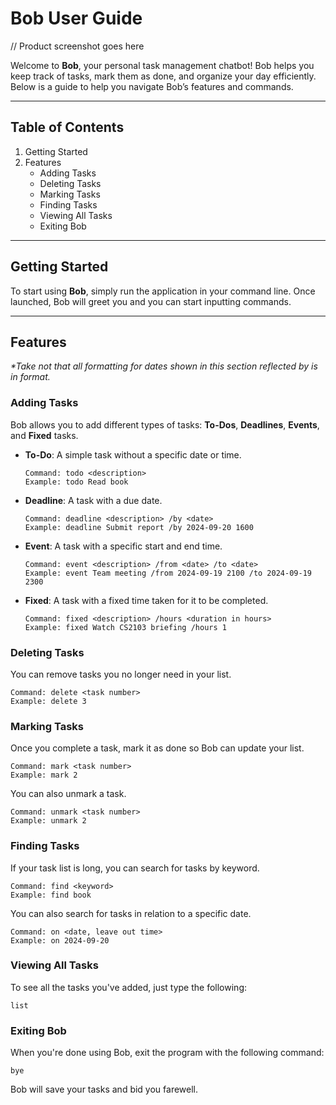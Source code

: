 # Bob User Guide

// Product screenshot goes here

Welcome to **Bob**, your personal task management chatbot! 
Bob helps you keep track of tasks, mark them as done, and 
organize your day efficiently. Below is a guide to help you 
navigate Bob’s features and commands.

---

## Table of Contents

1. Getting Started
2. Features 
   - Adding Tasks 
   - Deleting Tasks
   - Marking Tasks
   - Finding Tasks 
   - Viewing All Tasks 
   - Exiting Bob

---

## Getting Started

To start using **Bob**, simply run the application in your command 
line. Once launched, Bob will greet you and you can start 
inputting commands.

---

## Features

_*Take not that all formatting for dates shown in this section 
reflected by <date> is in <yyyy-MM-dd HHmm> format._

### Adding Tasks

Bob allows you to add different types of tasks: **To-Dos**, 
**Deadlines**, **Events**, and **Fixed** tasks.

- **To-Do**: A simple task without a specific date or time.
    ```
    Command: todo <description>
    Example: todo Read book
    ```
- **Deadline**: A task with a due date.
    ```
    Command: deadline <description> /by <date>
    Example: deadline Submit report /by 2024-09-20 1600
    ```
- **Event**: A task with a specific start and end time.
    ```
    Command: event <description> /from <date> /to <date>
    Example: event Team meeting /from 2024-09-19 2100 /to 2024-09-19 2300
    ```
- **Fixed**: A task with a fixed time taken for it to be completed.
    ```
    Command: fixed <description> /hours <duration in hours>
    Example: fixed Watch CS2103 briefing /hours 1
    ```

### Deleting Tasks

You can remove tasks you no longer need in your list.

```
Command: delete <task number>
Example: delete 3
```

### Marking Tasks

Once you complete a task, mark it as done so Bob can 
update your list.

```
Command: mark <task number>
Example: mark 2
```

You can also unmark a task.

```
Command: unmark <task number>
Example: unmark 2
```

### Finding Tasks

If your task list is long, you can search for tasks 
by keyword.

```
Command: find <keyword>
Example: find book
```

You can also search for tasks in relation to a specific date.

```
Command: on <date, leave out time>
Example: on 2024-09-20
```

### Viewing All Tasks

To see all the tasks you've added, just type the following:

`list`

### Exiting Bob

When you're done using Bob, exit the program with the 
following command:

`bye`

Bob will save your tasks and bid you farewell.



